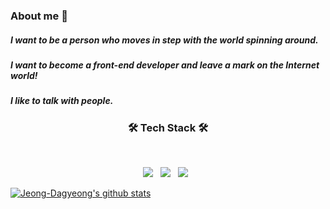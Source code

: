 ### About me 👋
<!--
#### 빙글빙글 돌아가는 세상과 같이 발맞춰 나아가는 사람이 되고싶습니다.
#### Front-end 개발자가 되어서 인터넷 세상에 발자취를 남겨보고 싶습니다! -->

##### I want to be a person who moves in step with the world spinning around.
##### I want to become a front-end developer and leave a mark on the Internet world!
##### I like to talk with people.

<h3 align="center"><b>🛠 Tech Stack 🛠</b></h3>
</br>
<p align="center">
<img src="https://img.shields.io/badge/HTML5-E34F26?style=flat-square&logo=HTML5&logoColor=white"/></a> &nbsp
<img src="https://img.shields.io/badge/CSS3-1572B6?style=flat-square&logo=CSS3&logoColor=white"/></a> &nbsp
<img src="https://img.shields.io/badge/JavaScript-F7DF1E?style=flat-square&logo=JavaScript&logoColor=white"/></a> &nbsp

[![Jeong-Dagyeong's github stats](https://github-readme-stats.vercel.app/api/top-langs/?username=Jeong-Dagyeong&show_icons=true&hide_border=true&title_color=004386&icon_color=004386&layout=compact)](https://github.com/Jeong-Dagyeong)
